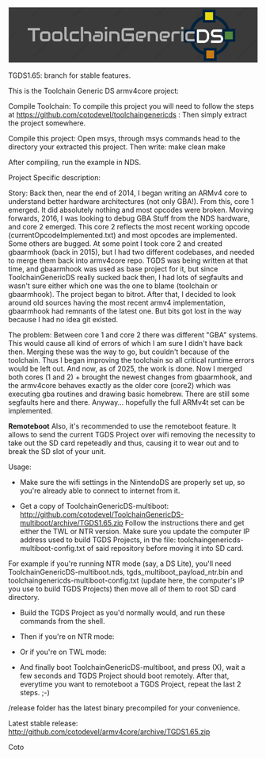 ![ToolchainGenericDS](img/TGDS-Logo.png)

TGDS1.65: branch for stable features.

This is the Toolchain Generic DS armv4core project:

Compile Toolchain: To compile this project you will need to follow the steps at https://github.com/cotodevel/toolchaingenericds : Then simply extract the project somewhere.

Compile this project: Open msys, through msys commands head to the directory your extracted this project. Then write: make clean make

After compiling, run the example in NDS.

Project Specific description:

Story:
Back then, near the end of 2014, I began writing an ARMv4 core to understand better hardware architectures (not only GBA!). From this, core 1 emerged. It did absolutely nothing and most opcodes were broken.
Moving forwards, 2016, I was looking to debug GBA Stuff from the NDS hardware, and core 2 emerged. This core 2 reflects the most recent working opcode (currentOpcodeImplemented.txt) and most opcodes are implemented. Some others are bugged.
At some point I took core 2 and created gbaarmhook (back in 2015), but I had two different codebases, and needed to merge them back into armv4core repo. TGDS was being written at that time, and gbaarmhook was used as base project for it, 
but since ToolchainGenericDS really sucked back then, I had lots of segfaults and wasn't sure either which one was the one to blame (toolchain or gbaarmhook).
The project began to bitrot. After that, I decided to look around old sources having the most recent armv4 implementation, gbaarmhook had remnants of the latest one. But bits got lost in the way because I had no idea git existed.  

The problem: Between core 1 and core 2 there was different "GBA" systems. This would cause all kind of errors of which I am sure I didn't have back then.
Merging these was the way to go, but couldn't because of the toolchain. Thus I began improving the toolchain so all critical runtime errors would be left out. And now, as of 2025, the work is done.
Now I merged both cores (1 and 2) + brought the newest changes from gbaarmhook, and the armv4core behaves exactly as the older core (core2) which was executing gba routines and drawing basic homebrew.
There are still some segfaults here and there. Anyway... hopefully the full ARMv4t set can be implemented.


____Remoteboot____
Also, it's recommended to use the remoteboot feature. It allows to send the current TGDS Project over wifi removing the necessity
to take out the SD card repeteadly and thus, causing it to wear out and to break the SD slot of your unit.

Usage:
- Make sure the wifi settings in the NintendoDS are properly set up, so you're already able to connect to internet from it.

- Get a copy of ToolchainGenericDS-multiboot: http://github.com/cotodevel/ToolchainGenericDS-multiboot/archive/TGDS1.65.zip
Follow the instructions there and get either the TWL or NTR version. Make sure you update the computer IP address used to build TGDS Projects, 
in the file: toolchaingenericds-multiboot-config.txt of said repository before moving it into SD card.

For example if you're running NTR mode (say, a DS Lite), you'll need ToolchainGenericDS-multiboot.nds, tgds_multiboot_payload_ntr.bin
and toolchaingenericds-multiboot-config.txt (update here, the computer's IP you use to build TGDS Projects) then move all of them to root SD card directory.

- Build the TGDS Project as you'd normally would, and run these commands from the shell.
<make clean>
<make>

- Then if you're on NTR mode:
<remoteboot ntr_mode computer_ip_address>

- Or if you're on TWL mode:
<remoteboot twl_mode computer_ip_address>

- And finally boot ToolchainGenericDS-multiboot, and press (X), wait a few seconds and TGDS Project should boot remotely.
  After that, everytime you want to remoteboot a TGDS Project, repeat the last 2 steps. ;-)



/release folder has the latest binary precompiled for your convenience.

Latest stable release:
http://github.com/cotodevel/armv4core/archive/TGDS1.65.zip

Coto


